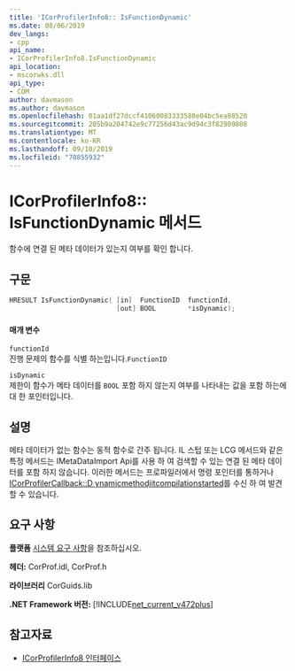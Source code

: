 ```yaml
---
title: 'ICorProfilerInfo8:: IsFunctionDynamic'
ms.date: 08/06/2019
dev_langs:
- cpp
api_name:
- ICorProfilerInfo8.IsFunctionDynamic
api_location:
- mscorwks.dll
api_type:
- COM
author: davmason
ms.author: davmason
ms.openlocfilehash: 01aa1df27dccf41060083333588e04bc5ea88520
ms.sourcegitcommit: 205b9a204742e9c77256d43ac9d94c3f82909808
ms.translationtype: MT
ms.contentlocale: ko-KR
ms.lasthandoff: 09/10/2019
ms.locfileid: "70855932"
---
```

# <a name="icorprofilerinfo8isfunctiondynamic-method"></a>ICorProfilerInfo8:: IsFunctionDynamic 메서드

함수에 연결 된 메타 데이터가 있는지 여부를 확인 합니다.

## <a name="syntax"></a>구문

```cpp
HRESULT IsFunctionDynamic( [in]  FunctionID  functionId,
                           [out] BOOL        *isDynamic);
```

#### <a name="parameters"></a>매개 변수

`functionId` \
진행  문제의 함수를 식별 하는입니다.`FunctionID`

`isDynamic` \
제한이 함수가 메타 데이터를 `BOOL` 포함 하지 않는지 여부를 나타내는 값을 포함 하는에 대 한 포인터입니다.

## <a name="remarks"></a>설명

메타 데이터가 없는 함수는 동적 함수로 간주 됩니다. IL 스텁 또는 LCG 메서드와 같은 특정 메서드는 IMetaDataImport Api를 사용 하 여 검색할 수 있는 연결 된 메타 데이터를 포함 하지 않습니다. 이러한 메서드는 프로파일러에서 명령 포인터를 통하거나 [ICorProfilerCallback::D ynamicmethodjitcompilationstarted](../../../../docs/framework/unmanaged-api/profiling/icorprofilercallback8-dynamicmethodjitcompilationstarted-method.md)를 수신 하 여 발견할 수 있습니다.

## <a name="requirements"></a>요구 사항

**플랫폼** [시스템 요구 사항](../../../../docs/framework/get-started/system-requirements.md)을 참조하십시오.

**헤더:** CorProf.idl, CorProf.h

**라이브러리** CorGuids.lib

**.NET Framework 버전:** [!INCLUDE[net_current_v472plus](../../../../includes/net-current-v472plus.md)]

## <a name="see-also"></a>참고자료

- [ICorProfilerInfo8 인터페이스](../../../../docs/framework/unmanaged-api/profiling/icorprofilerinfo8-interface.md)
